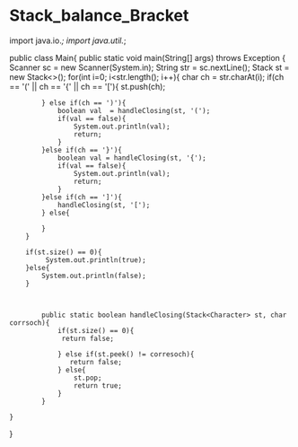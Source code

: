 # Stack_balance_Bracket

import java.io.*;
import java.util.*;

public class Main{
    public static void main(String[] args) throws Exception {
        Scanner sc = new Scanner(System.in);
        String str = sc.nextLine();
        Stack<Character> st = new Stack<>();
        for(int i=0; i<str.length(); i++){
            char ch = str.charAt(i);
            if(ch == '(' || ch == '{' || ch == '['){
                st.push(ch);
                
            } else if(ch == ')'){
                boolean val  = handleClosing(st, '(');
                if(val == false){
                    System.out.println(val);
                    return;
                }
            }else if(ch == '}'){
                boolean val = handleClosing(st, '{');
                if(val == false){
                    System.out.println(val);
                    return;
                }
            }else if(ch == ']'){
                handleClosing(st, '[');
            } else{
                
            }
        }
        
        if(st.size() == 0){
             System.out.println(true);
        }else{
            System.out.println(false);
        }
            
            
            
            public static boolean handleClosing(Stack<Character> st, char corrsoch){
                if(st.size() == 0){
                 return false;
                   
                } else if(st.peek() != corresoch){
                   return false;
                } else{
                    st.pop;
                    return true;
                }
            }
        
    }
}
